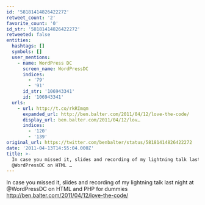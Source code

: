 ```yaml
---
id: '58181414826422272'
retweet_count: '2'
favorite_count: '0'
id_str: '58181414826422272'
retweeted: false
entities:
  hashtags: []
  symbols: []
  user_mentions:
    - name: WordPress DC
      screen_name: WordPressDC
      indices:
        - '79'
        - '91'
      id_str: '106943341'
      id: '106943341'
  urls:
    - url: http://t.co/rkRImqm
      expanded_url: http://ben.balter.com/2011/04/12/love-the-code/
      display_url: ben.balter.com/2011/04/12/lov…
      indices:
        - '120'
        - '139'
original_url: https://twitter.com/benbalter/status/58181414826422272
date: '2011-04-13T14:55:04.000Z'
title: >-
  In case you missed it, slides and recording of my lightning talk last night at
  @WordPressDC on HTML …
---
```


In case you missed it, slides and recording of my lightning talk last night at @WordPressDC on HTML and PHP for dummies http://ben.balter.com/2011/04/12/love-the-code/